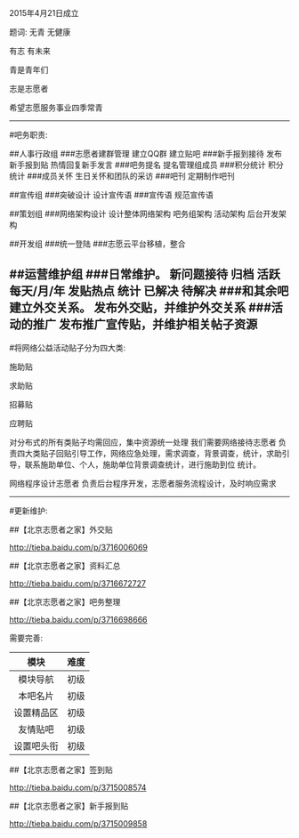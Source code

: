2015年4月21日成立

题词:
无青 无健康

有志 有未来

青是青年们

志是志愿者

希望志愿服务事业四季常青

------

#吧务职责:

##人事行政组
###志愿者建群管理
建立QQ群 建立贴吧
###新手报到接待
发布新手报到贴 热情回复新手发言 
###吧务提名
提名管理组成员
###积分统计
积分统计
###成员关怀
生日关怀和团队的采访
###吧刊
定期制作吧刊

##宣传组
###突破设计
设计宣传语
###宣传语
规范宣传语

##策划组
###网络架构设计
设计整体网络架构 吧务组架构 活动架构 后台开发架构

##开发组
###统一登陆
###志愿云平台移植，整合

##运营维护组
###日常维护。
新问题接待 归档 活跃 每天/月/年 发贴热点 统计 已解决 待解决
###和其余吧建立外交关系。
发布外交贴，并维护外交关系
###活动的推广
发布推广宣传贴，并维护相关帖子资源
------

#将网络公益活动贴子分为四大类:

施助贴

求助贴

招募贴

应聘贴

对分布式的所有类贴子均需回应，集中资源统一处理
我们需要网络接待志愿者 负责四大类贴子回贴引导工作，网络应急处理，需求调查，背景调查，统计，求助引导，联系施助单位、个人，施助单位背景调查统计，进行施助到位 统计。

网络程序设计志愿者 负责后台程序开发，志愿者服务流程设计，及时响应需求

------

#更新维护:

##【北京志愿者之家】外交贴 

http://tieba.baidu.com/p/3716006069

##【北京志愿者之家】资料汇总 

http://tieba.baidu.com/p/3716672727

##【北京志愿者之家】吧务整理

http://tieba.baidu.com/p/3716698666


需要完善:

|模块|难度|
|:------:|:------:|
|模块导航|初级|
|本吧名片|初级|
|设置精品区|初级|
|友情贴吧|初级|
|设置吧头衔|初级|

##【北京志愿者之家】签到贴 

http://tieba.baidu.com/p/3715008574

##【北京志愿者之家】新手报到贴 

http://tieba.baidu.com/p/3715009858
